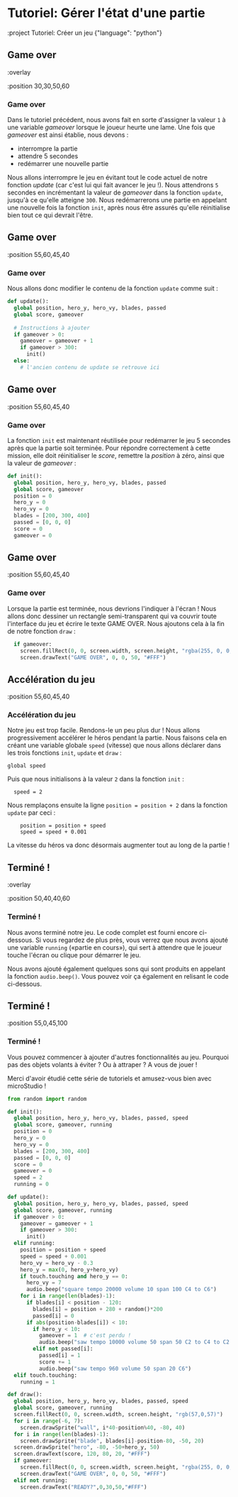 # Tutoriel: Gérer l'état d'une partie

:project Tutoriel: Créer un jeu {"language": "python"}

## Game over

:overlay

:position 30,30,50,60

### Game over

Dans le tutoriel précédent, nous avons fait en sorte d'assigner la valeur `1` à une variable
*gameover* lorsque le joueur heurte une lame. Une fois que *gameover* est ainsi établie, nous devons :

* interrompre la partie
* attendre 5 secondes
* redémarrer une nouvelle partie

Nous allons interrompre le jeu en évitant tout le code actuel de notre fonction *update* (car c'est
lui qui fait avancer le jeu !). Nous attendrons `5` secondes en incrémentant la valeur de *gameover* dans
la fonction `update`, jusqu'à ce qu'elle atteigne `300`. Nous redémarrerons une partie en appelant
une nouvelle fois la fonction `init`, après nous être assurés qu'elle réinitialise bien tout ce
qui devrait l'être.

## Game over

:position 55,60,45,40

### Game over

Nous allons donc modifier le contenu de la fonction `update` comme suit :

```python
def update():
  global position, hero_y, hero_vy, blades, passed
  global score, gameover
  
  # Instructions à ajouter
  if gameover > 0:
    gameover = gameover + 1
    if gameover > 300:
      init()
  else:
    # l'ancien contenu de update se retrouve ici
```

## Game over

:position 55,60,45,40

### Game over

La fonction `init` est maintenant réutilisée pour redémarrer le jeu 5 secondes après que la partie
soit terminée. Pour répondre correctement à cette mission, elle doit réinitialiser le *score*, remettre
la *position* à zéro, ainsi que la valeur de *gameover* :

```python
def init():
  global position, hero_y, hero_vy, blades, passed
  global score, gameover
  position = 0
  hero_y = 0
  hero_vy = 0
  blades = [200, 300, 400]
  passed = [0, 0, 0]
  score = 0
  gameover = 0
```

## Game over

:position 55,60,45,40

### Game over

Lorsque la partie est terminée, nous devrions l'indiquer à l'écran ! Nous allons donc dessiner un rectangle
semi-transparent qui va couvrir toute l'interface du jeu et écrire le texte GAME OVER. Nous ajoutons cela à
la fin de notre fonction `draw` :

```python
  if gameover:
    screen.fillRect(0, 0, screen.width, screen.height, "rgba(255, 0, 0, .5)")
    screen.drawText("GAME OVER", 0, 0, 50, "#FFF")
```

## Accélération du jeu

:position 55,60,45,40

### Accélération du jeu

Notre jeu est trop facile. Rendons-le un peu plus dur ! Nous allons progressivement accélérer le héros
pendant la partie. Nous faisons cela en créant une variable globale `speed` (vitesse) que nous allons déclarer
dans les trois fonctions `init`, `update` et `draw` :

```
global speed
```

Puis que nous initialisons à la valeur `2` dans la fonction `init` :

```
  speed = 2
```

Nous remplaçons ensuite la ligne ```position = position + 2``` dans la fonction `update` par ceci :

```
    position = position + speed
    speed = speed + 0.001
```

La vitesse du héros va donc désormais augmenter tout au long de la partie !

## Terminé !

:overlay

:position 50,40,40,60

### Terminé !

Nous avons terminé notre jeu. Le code complet est fourni encore ci-dessous. Si vous regardez de plus près,
vous verrez que nous avons ajouté une variable `running` (&laquo;partie en cours&raquo;), qui sert à attendre que le joueur
touche l'écran ou clique pour démarrer le jeu.

Nous avons ajouté également quelques sons qui sont produits en appelant la fonction ```audio.beep()```. Vous pouvez
voir ça également en relisant le code ci-dessous.

## Terminé !

:position 55,0,45,100

### Terminé !

Vous pouvez commencer à ajouter d'autres fonctionnalités au jeu. Pourquoi pas des objets volants à éviter ? Ou à
attraper ? A vous de jouer !

Merci d'avoir étudié cette série de tutoriels et amusez-vous bien avec microStudio !

```python
from random import random

def init():
  global position, hero_y, hero_vy, blades, passed, speed
  global score, gameover, running
  position = 0
  hero_y = 0
  hero_vy = 0
  blades = [200, 300, 400]
  passed = [0, 0, 0]
  score = 0
  gameover = 0
  speed = 2
  running = 0

def update():
  global position, hero_y, hero_vy, blades, passed, speed
  global score, gameover, running
  if gameover > 0:
    gameover = gameover + 1
    if gameover > 300:
      init()
  elif running:
    position = position + speed
    speed = speed + 0.001
    hero_vy = hero_vy - 0.3
    hero_y = max(0, hero_y+hero_vy)
    if touch.touching and hero_y == 0:
      hero_vy = 7
      audio.beep("square tempo 20000 volume 10 span 100 C4 to C6")
    for i in range(len(blades)-1):
      if blades[i] < position - 120:
        blades[i] = position + 280 + random()*200
        passed[i] = 0
      if abs(position-blades[i]) < 10:
        if hero_y < 10:
          gameover = 1  # c'est perdu !
          audio.beep("saw tempo 10000 volume 50 span 50 C2 to C4 to C2 to C4")
        elif not passed[i]:
          passed[i] = 1
          score += 1
          audio.beep("saw tempo 960 volume 50 span 20 C6")
  elif touch.touching:
    running = 1

def draw():
  global position, hero_y, hero_vy, blades, passed, speed
  global score, gameover, running
  screen.fillRect(0, 0, screen.width, screen.height, "rgb(57,0,57)")
  for i in range(-6, 7):
    screen.drawSprite("wall", i*40-position%40, -80, 40)
  for i in range(len(blades)-1):
    screen.drawSprite("blade", blades[i]-position-80, -50, 20)
  screen.drawSprite("hero", -80, -50+hero_y, 50)
  screen.drawText(score, 120, 80, 20, "#FFF")
  if gameover:
    screen.fillRect(0, 0, screen.width, screen.height, "rgba(255, 0, 0, .5)")
    screen.drawText("GAME OVER", 0, 0, 50, "#FFF")
  elif not running:
    screen.drawText("READY?",0,30,50,"#FFF")
```
